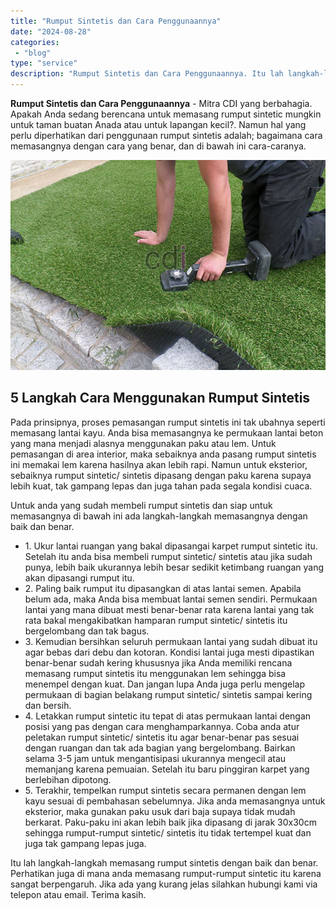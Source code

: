 ```yaml
---
title: "Rumput Sintetis dan Cara Penggunaannya"
date: "2024-08-28"
categories:
 - "blog"
type: "service"
description: "Rumput Sintetis dan Cara Penggunaannya. Itu lah langkah-langkah memasang rumput sintetis dengan baik dan benar. Perhatikan juga di mana anda memasang rumput-..."
---
```


**Rumput Sintetis dan Cara Penggunaannya** - Mitra CDI yang berbahagia. Apakah Anda sedang berencana untuk memasang rumput sintetic mungkin untuk taman buatan Anada atau untuk lapangan kecil?. Namun hal yang perlu diperhatikan dari penggunaan rumput sintetis adalah; bagaimana cara memasangnya dengan cara yang benar, dan di bawah ini cara-caranya.

!["Taman](/images/blog/rumput-sintetis.jpg)

 ## 5 Langkah Cara Menggunakan Rumput Sintetis

Pada prinsipnya, proses pemasangan rumput sintetis ini tak ubahnya seperti memasang lantai kayu. Anda bisa memasangnya ke permukaan lantai beton yang mana menjadi alasnya menggunakan paku atau lem. Untuk pemasangan di area interior, maka sebaiknya anda pasang rumput sintetis ini memakai lem karena hasilnya akan lebih rapi. Namun untuk eksterior, sebaiknya rumput sintetic/ sintetis dipasang dengan paku karena supaya lebih kuat, tak gampang lepas dan juga tahan pada segala kondisi cuaca.

Untuk anda yang sudah membeli rumput sintetis dan siap untuk memasangnya di bawah ini ada langkah-langkah memasangnya dengan baik dan benar.
- 1\. Ukur lantai ruangan yang bakal dipasangai karpet rumput sintetic itu. Setelah itu anda bisa membeli rumput sintetic/ sintetis atau jika sudah punya, lebih baik ukurannya lebih besar sedikit ketimbang ruangan yang akan dipasangi rumput itu.
- 2\. Paling baik rumput itu dipasangkan di atas lantai semen. Apabila belum ada, maka Anda bisa membuat lantai semen sendiri. Permukaan lantai yang mana dibuat mesti benar-benar rata karena lantai yang tak rata bakal mengakibatkan hamparan rumput sintetic/ sintetis itu bergelombang dan tak bagus.
- 3\. Kemudian bersihkan seluruh permukaan lantai yang sudah dibuat itu agar bebas dari debu dan kotoran. Kondisi lantai juga mesti dipastikan benar-benar sudah kering khususnya jika Anda memiliki rencana memasang rumput sintetis itu menggunakan lem sehingga bisa menempel dengan kuat. Dan jangan lupa Anda juga perlu mengelap permukaan di bagian belakang rumput sintetic/ sintetis sampai kering dan bersih.
- 4\. Letakkan rumput sintetic itu tepat di atas permukaan lantai dengan posisi yang pas dengan cara menghamparkannya. Coba anda atur peletakan rumput sintetic/ sintetis itu agar benar-benar pas sesuai dengan ruangan dan tak ada bagian yang bergelombang. Bairkan selama 3-5 jam untuk mengantisipasi ukurannya mengecil atau memanjang karena pemuaian. Setelah itu baru pinggiran karpet yang berlebihan dipotong.
- 5\. Terakhir, tempelkan rumput sintetis secara permanen dengan lem kayu sesuai di pembahasan sebelumnya. Jika anda memasangnya untuk eksterior, maka gunakan paku usuk dari baja supaya tidak mudah berkarat. Paku-paku ini akan lebih baik jika dipasang di jarak 30x30cm sehingga rumput-rumput sintetic/ sintetis itu tidak tertempel kuat dan juga tak gampang lepas juga.

Itu lah langkah-langkah memasang rumput sintetis dengan baik dan benar. Perhatikan juga di mana anda memasang rumput-rumput sintetic itu karena sangat berpengaruh. Jika ada yang kurang jelas silahkan hubungi kami via telepon atau email. Terima kasih.

